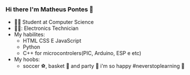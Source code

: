 ### Hi there I'm Matheus Pontes 👋

 - 👨‍🎓 Student at Computer Science
 - 👨‍💻: Electronics Technician
 - My habilites:
   - HTML CSS E JavaScript 
   - Python
   - C++ for microcontrolers(PIC, Arduino, ESP e etc)
 - My hoobs:
   - soccer :soccer:, basket :basketball: and party :beer: i'm so happy 
 #neverstoplearning :rocket:
 
<!--

- 🔭 I’m currently working on ...
- 🌱 I’m currently learning ...
- 👯 I’m looking to collaborate on ...
- 🤔 I’m looking for help with ...
- 💬 Ask me about ...
- 📫 How to reach me: ...
- 😄 Pronouns: ...
- ⚡ Fun fact: ...
-->
